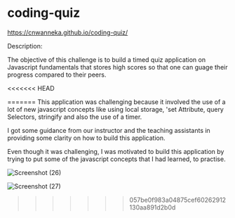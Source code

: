 # coding-quiz

https://cnwanneka.github.io/coding-quiz/

Description:

The objective of this challenge is to build a timed quiz application on Javascript fundamentals that stores high scores so that one can guage their 
progress compared to their peers.

<<<<<<< HEAD



=======
This application was challenging because it involved the use of a lot of new javascript concepts like using local storage, 'set Attribute, query Selectors, stringify and also the use of a timer.

I got some guidance from our instructor and the teaching assistants in providing some clarity on how to build this application.

Even though it was challenging, I was motivated to build this application by trying to put some of the javascript concepts that I had learned, to practise.

![Screenshot (26)](https://user-images.githubusercontent.com/68708065/219039308-9b441933-0642-4308-9c98-ff66fbeb39da.png)

![Screenshot (27)](https://user-images.githubusercontent.com/68708065/219039506-8ed18b72-2bfe-4cd5-8551-9500ec714e22.png)
>>>>>>> 057be0f983a04875cef60262912130aa891d2b0d
